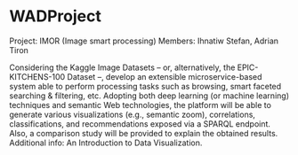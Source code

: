 # WADProject

Project: IMOR (Image smart processing)
Members: Ihnatiw Stefan, Adrian Tiron

Considering the Kaggle Image Datasets – or, alternatively, the EPIC-KITCHENS-100 Dataset –, develop an extensible microservice-based system able to perform processing tasks such as browsing, smart faceted searching & filtering, etc. Adopting both deep learning (or machine learning) techniques and semantic Web technologies, the platform will be able to generate various visualizations (e.g., semantic zoom), correlations, classifications, and recommendations exposed via a SPARQL endpoint. Also, a comparison study will be provided to explain the obtained results. Additional info: An Introduction to Data Visualization.
